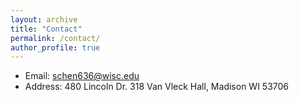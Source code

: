 ```yaml
---
layout: archive
title: "Contact"
permalink: /contact/
author_profile: true
---
```


- Email: schen636@wisc.edu
- Address: 480 Lincoln Dr. 318 Van Vleck Hall, Madison WI 53706
